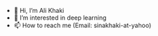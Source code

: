 - 👋 Hi, I’m Ali Khaki
- 👀 I’m interested in deep learning
- 📫 How to reach me (Email: sinakhaki-at-yahoo)

<!---
vilibili/vilibili is a ✨ special ✨ repository because its `README.md` (this file) appears on your GitHub profile.
You can click the Preview link to take a look at your changes.
--->
